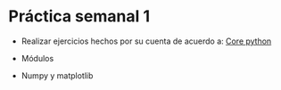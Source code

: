# Práctica semanal 1


*  Realizar ejercicios hechos por su cuenta de acuerdo a: [Core python](https://github.com/ITAM-DS/Propedeutico/blob/master/Python/clases/1_introduccion/2_core_python.ipynb)

* Módulos

* Numpy y matplotlib
